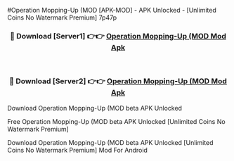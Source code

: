 #Operation Mopping-Up (MOD [APK-MOD] - APK Unlocked - [Unlimited Coins No Watermark Premium] 7p47p



<div align="center">

<h3>🔴 Download [Server1] 👉👉 <a href="https://momento.my/?title=Operation_Mopping-Up_(MOD">Operation Mopping-Up (MOD Mod Apk</a></h3><br>

<h3>🔴 Download [Server2] 👉👉 <a href="https://momento.my/?title=Operation_Mopping-Up_(MOD">Operation Mopping-Up (MOD Mod Apk</a></h3>
</div>



Download Operation Mopping-Up (MOD beta APK Unlocked

Free Operation Mopping-Up (MOD beta APK Unlocked [Unlimited Coins No Watermark Premium]

Download Operation Mopping-Up (MOD beta APK Unlocked [Unlimited Coins No Watermark Premium] Mod For Android

